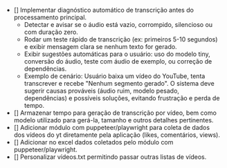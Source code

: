 - [] Implementar diagnóstico automático de transcrição antes do processamento principal.
  - Detectar e avisar se o áudio está vazio, corrompido, silencioso ou com duração zero.
  - Rodar um teste rápido de transcrição (ex: primeiros 5-10 segundos) e exibir mensagem clara se nenhum texto for gerado.
  - Exibir sugestões automáticas para o usuário: uso do modelo tiny, conversão do áudio, teste com áudio de exemplo, ou correção de dependências.
  - Exemplo de cenário: Usuário baixa um vídeo do YouTube, tenta transcrever e recebe "Nenhum segmento gerado". O sistema deve sugerir causas prováveis (áudio ruim, modelo pesado, dependências) e possíveis soluções, evitando frustração e perda de tempo.
- [] Armazenar tempo para geração de transcrição por vídeo, bem como modelo utilizado para gerá-la, tamanho e outros detalhes pertinentes.
- [] Adicionar módulo com puppeteer/playwright para coleta de dados dos vídeos do yt diretamente pela aplicação (likes, comentários, views).
- [] Adicionar no excel dados coletados pelo módulo com puppeteer/playwright.
- [] Personalizar vídeos.txt permitindo passar outras listas de vídeos.